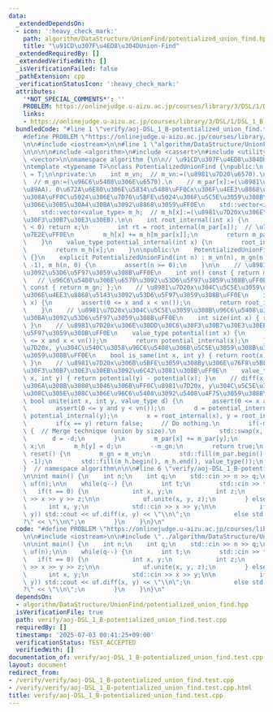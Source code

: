 ```yaml
---
data:
  _extendedDependsOn:
  - icon: ':heavy_check_mark:'
    path: algorithm/DataStructure/UnionFind/potentialized_union_find.hpp
    title: "\u91CD\u307F\u4ED8\u304DUnion-Find"
  _extendedRequiredBy: []
  _extendedVerifiedWith: []
  _isVerificationFailed: false
  _pathExtension: cpp
  _verificationStatusIcon: ':heavy_check_mark:'
  attributes:
    '*NOT_SPECIAL_COMMENTS*': ''
    PROBLEM: https://onlinejudge.u-aizu.ac.jp/courses/library/3/DSL/1/DSL_1_B
    links:
    - https://onlinejudge.u-aizu.ac.jp/courses/library/3/DSL/1/DSL_1_B
  bundledCode: "#line 1 \"verify/aoj-DSL_1_B-potentialized_union_find.test.cpp\"\n\
    #define PROBLEM \"https://onlinejudge.u-aizu.ac.jp/courses/library/3/DSL/1/DSL_1_B\"\
    \n\n#include <iostream>\n\n#line 1 \"algorithm/DataStructure/UnionFind/potentialized_union_find.hpp\"\
    \n\n\n\n#include <algorithm>\n#include <cassert>\n#include <utility>\n#include\
    \ <vector>\n\nnamespace algorithm {\n\n// \u91CD\u307F\u4ED8\u304DUnion-Find\uFF0E\
    \ntemplate <typename T>\nclass PotentializedUnionFind {\npublic:\n    using value_type\
    \ = T;\n\nprivate:\n    int m_vn;  // m_vn:=(\u8981\u7D20\u6570).\n    int m_gn;\
    \  // m_gn:=(\u96C6\u5408\u306E\u6570).\n    // m_par[x]:=(\u8981\u7D20x\u306E\
    \u89AA). 0\u672A\u6E80\u306E\u5834\u5408\uFF0Cx\u306F\u4EE3\u8868\u5143\u3067\u3042\
    \u308A\uFF0C\u5024\u306E\u7D76\u5BFE\u5024\u306F\u5C5E\u3059\u308B\u96C6\u5408\
    \u306E\u30B5\u30A4\u30BA\u3092\u8868\u3059\uFF0E\n    std::vector<int> m_par;\n\
    \    std::vector<value_type> m_h;  // m_h[x]:=(\u8981\u7D20x\u306E\u30DD\u30C6\
    \u30F3\u30B7\u30E3\u30EB).\n\n    int root_internal(int x) {\n        if(m_par[x]\
    \ < 0) return x;\n        int rt = root_internal(m_par[x]);  // \u7D4C\u8DEF\u5727\
    \u7E2E\uFF0E\n        m_h[x] += m_h[m_par[x]];\n        return m_par[x] = rt;\n\
    \    }\n    value_type potential_internal(int x) {\n        root_internal(x);\n\
    \        return m_h[x];\n    }\n\npublic:\n    PotentializedUnionFind() : PotentializedUnionFind(0)\
    \ {}\n    explicit PotentializedUnionFind(int n) : m_vn(n), m_gn(n), m_par(n,\
    \ -1), m_h(n, 0) {\n        assert(n >= 0);\n    }\n\n    // \u8981\u7D20\u6570\
    \u3092\u53D6\u5F97\u3059\u308B\uFF0E\n    int vn() const { return m_vn; };\n \
    \   // \u96C6\u5408\u306E\u6570\u3092\u53D6\u5F97\u3059\u308B\uFF0E\n    int gn()\
    \ const { return m_gn; };\n    // \u8981\u7D20x\u304C\u5C5E\u3059\u308B\u96C6\u5408\
    \u306E\u4EE3\u8868\u5143\u3092\u53D6\u5F97\u3059\u308B\uFF0E\n    int root(int\
    \ x) {\n        assert(0 <= x and x < vn());\n        return root_internal(x);\n\
    \    }\n    // \u8981\u7D20x\u304C\u5C5E\u3059\u308B\u96C6\u5408\u306E\u30B5\u30A4\
    \u30BA\u3092\u53D6\u5F97\u3059\u308B\uFF0E\n    int size(int x) { return -m_par[root(x)];\
    \ }\n    // \u8981\u7D20x\u306E\u30DD\u30C6\u30F3\u30B7\u30E3\u30EB\u3092\u53D6\
    \u5F97\u3059\u308B\uFF0E\n    value_type potential(int x) {\n        assert(0\
    \ <= x and x < vn());\n        return potential_internal(x);\n    }\n    // \u8981\
    \u7D20x, y\u304C\u540C\u3058\u96C6\u5408\u306B\u5C5E\u3059\u308B\u304B\u5224\u5B9A\
    \u3059\u308B\uFF0E\n    bool is_same(int x, int y) { return root(x) == root(y);\
    \ }\n    // \u8981\u7D20x\u306B\u5BFE\u3059\u308By\u306E\u76F8\u5BFE\u30DD\u30C6\
    \u30F3\u30B7\u30E3\u30EB\u3092\u6C42\u3081\u308B\uFF0E\n    value_type diff(int\
    \ x, int y) { return potential(y) - potential(x); }\n    // diff(x,y)==d \u3068\
    \u306A\u308B\u3088\u3046\u306B\uFF0C\u8981\u7D20x, y\u304C\u5C5E\u3059\u308B\u305D\
    \u308C\u305E\u308C\u306E\u96C6\u5408\u3092\u5408\u4F75\u3059\u308B\uFF0E\n   \
    \ bool unite(int x, int y, value_type d) {\n        assert(0 <= x and x < vn());\n\
    \        assert(0 <= y and y < vn());\n        d = potential_internal(x) + d -\
    \ potential_internal(y);\n        x = root_internal(x), y = root_internal(y);\n\
    \        if(x == y) return false;     // Do nothing.\n        if(-m_par[x] < -m_par[y])\
    \ {  // Merge technique (union by size).\n            std::swap(x, y);\n     \
    \       d = -d;\n        }\n        m_par[x] += m_par[y];\n        m_par[y] =\
    \ x;\n        m_h[y] = d;\n        --m_gn;\n        return true;\n    }\n    void\
    \ reset() {\n        m_gn = m_vn;\n        std::fill(m_par.begin(), m_par.end(),\
    \ -1);\n        std::fill(m_h.begin(), m_h.end(), value_type());\n    }\n};\n\n\
    }  // namespace algorithm\n\n\n#line 6 \"verify/aoj-DSL_1_B-potentialized_union_find.test.cpp\"\
    \n\nint main() {\n    int n;\n    int q;\n    std::cin >> n >> q;\n\n    algorithm::PotentializedUnionFind<int>\
    \ uf(n);\n\n    while(q--) {\n        int t;\n        std::cin >> t;\n\n     \
    \   if(t == 0) {\n            int x, y;\n            int z;\n            std::cin\
    \ >> x >> y >> z;\n\n            uf.unite(x, y, z);\n        } else {\n      \
    \      int x, y;\n            std::cin >> x >> y;\n\n            if(uf.is_same(x,\
    \ y)) std::cout << uf.diff(x, y) << \"\\n\";\n            else std::cout << \"\
    ?\" << \"\\n\";\n        }\n    }\n}\n"
  code: "#define PROBLEM \"https://onlinejudge.u-aizu.ac.jp/courses/library/3/DSL/1/DSL_1_B\"\
    \n\n#include <iostream>\n\n#include \"../algorithm/DataStructure/UnionFind/potentialized_union_find.hpp\"\
    \n\nint main() {\n    int n;\n    int q;\n    std::cin >> n >> q;\n\n    algorithm::PotentializedUnionFind<int>\
    \ uf(n);\n\n    while(q--) {\n        int t;\n        std::cin >> t;\n\n     \
    \   if(t == 0) {\n            int x, y;\n            int z;\n            std::cin\
    \ >> x >> y >> z;\n\n            uf.unite(x, y, z);\n        } else {\n      \
    \      int x, y;\n            std::cin >> x >> y;\n\n            if(uf.is_same(x,\
    \ y)) std::cout << uf.diff(x, y) << \"\\n\";\n            else std::cout << \"\
    ?\" << \"\\n\";\n        }\n    }\n}\n"
  dependsOn:
  - algorithm/DataStructure/UnionFind/potentialized_union_find.hpp
  isVerificationFile: true
  path: verify/aoj-DSL_1_B-potentialized_union_find.test.cpp
  requiredBy: []
  timestamp: '2025-07-03 00:41:25+09:00'
  verificationStatus: TEST_ACCEPTED
  verifiedWith: []
documentation_of: verify/aoj-DSL_1_B-potentialized_union_find.test.cpp
layout: document
redirect_from:
- /verify/verify/aoj-DSL_1_B-potentialized_union_find.test.cpp
- /verify/verify/aoj-DSL_1_B-potentialized_union_find.test.cpp.html
title: verify/aoj-DSL_1_B-potentialized_union_find.test.cpp
---
```

